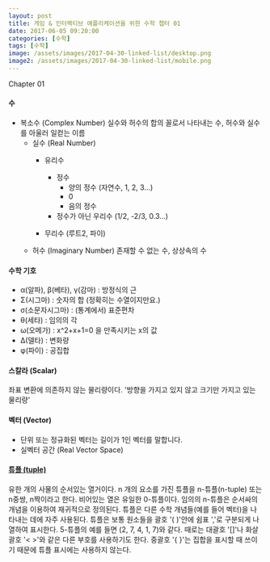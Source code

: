 ```yaml
---
layout: post
title: 게임 & 인터랙티브 애플리케이션을 위한 수학 챕터 01
date: 2017-06-05 09:20:00
categories: [수학]
tags: [수학]
image: /assets/images/2017-04-30-linked-list/desktop.png
image2: /assets/images/2017-04-30-linked-list/mobile.png
---
```


Chapter  01

#### 수

- 복소수 (Complex Number) 
  실수와 허수의 합의 꼴로서 나타내는 수, 허수와 실수를 아울러 일컫는 이름
  - 실수 (Real Number)
    - 유리수

      - 정수
        - 양의 정수 (자연수, 1, 2, 3...)
        - 0
        - 음의 정수
      - 정수가 아닌 우리수 (1/2, -2/3, 0.3...)
    - 무리수 (루트2, 파이)
  - 허수 (Imaginary Number) 존재할 수 없는 수, 상상속의 수

#### 수학 기호

- α(알파), β(베타), γ(감마) : 방정식의 근
- Σ(시그마) : 숫자의 합 (정확히는 수열이지만요.)
- σ(소문자시그마) : (통계에서) 표준편차
- θ(세타) : 임의의 각
- ω(오메가) : x^2+x+1=0 을 만족시키는 x의 값
- Δ(델타) : 변화량
- φ(파이) : 공집합

#### 스칼라 (Scalar)

좌표 변환에 의존하지 않는 물리량이다. '방향을 가지고 있지 않고 크기만 가지고 있는 물리량'

#### 벡터 (Vector)

- 단위 또는 정규화된 벡터는 길이가 1인 벡터를 말합니다.
- 실벡터 공간 (Real Vector Space)

#### [튜플 (tuple)](https://ko.wikipedia.org/wiki/%ED%8A%9C%ED%94%8C)

유한 개의 사물의 순서있는 열거이다. n 개의 요소를 가진 튜플을 n-튜플(n-tuple) 또는 n중쌍, n짝이라고 한다. 비어있는 열은 유일한 0-튜플이다. 임의의 n-튜플은 순서싸의 개념을 이용하여 재귀적으로 정의된다. 튜플은 다른 수학 개념들(예를 들어 벡터)을 나타내는 데에 자주 사용된다. 튜플은 보통 원소들을 괄호 '( )'안에 쉼표 ','로 구분되게 나열하여 표시한다. 5-튜플의 예를 들면 (2, 7, 4, 1, 7)와 같다. 때로는 대괄호 '[]'나 화살괄호 '< >'와 같은 다른 부호를 사용하기도 한다. 중괄호 '{ }'는 집합을 표시할 때 쓰이기 때문에 튜플 표시에는 사용하지 않는다. 

